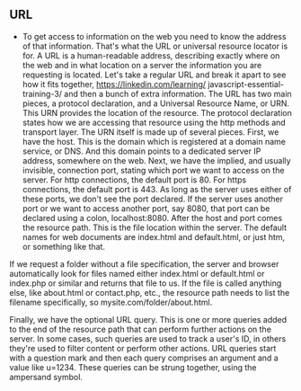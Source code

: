 ## URL

- To get access to information on the web you need to know the address of that information. That's what the URL or universal resource locator is for. A URL is a human-readable address, describing exactly where on the web and in what location on a server the information you are requesting is located. Let's take a regular URL and break it apart to see how it fits together, https://linkedin.com/learning/ javascript-essential-training-3/ and then a bunch of extra information.
The URL has two main pieces, a protocol declaration, and a Universal Resource Name, or URN. This URN provides the location of the resource. The protocol declaration states how we are accessing that resource using the http methods and transport layer. The URN itself is made up of several pieces.
First, we have the host. This is the domain which is registered at a domain name service, or DNS. And this domain points to a dedicated server IP address, somewhere on the web. Next, we have the implied, and usually invisible, connection port, stating which port we want to access on the server. For http connections, the default port is 80. For https connections, the default port is 443. As long as the server uses either of these ports, we don't see the port declared. If the server uses another port or we want to access another port, say 8080, that port can be declared using a colon, localhost:8080. After the host and port comes the resource path. This is the file location within the server. The default names for web documents are index.html and default.html, or just htm, or something like that.

If we request a folder without a file specification, the server and browser automatically look for files named either index.html or default.html or index.php or similar and returns that file to us.
If the file is called anything else, like about.html or contact.php, etc., the resource path needs to list the filename specifically, so mysite.com/folder/about.html.

Finally, we have the optional URL query. This is one or more queries added to the end of the resource path that can perform further actions on the server. In some cases, such queries are used to track a user's ID, in others they're used to filter content or perform other actions. URL queries start with a question mark and then each query comprises an argument and a value like u=1234. These queries can be strung together, using the ampersand symbol.
